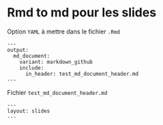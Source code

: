 # Rmd to md pour les slides

Option `YAML` à mettre dans le fichier `.Rmd`

```
---
output: 
  md_document:
    variant: markdown_github
    include: 
      in_header: test_md_document_header.md
---
```

Fichier `test_md_document_header.md` 

```
---
layout: slides
---
```
